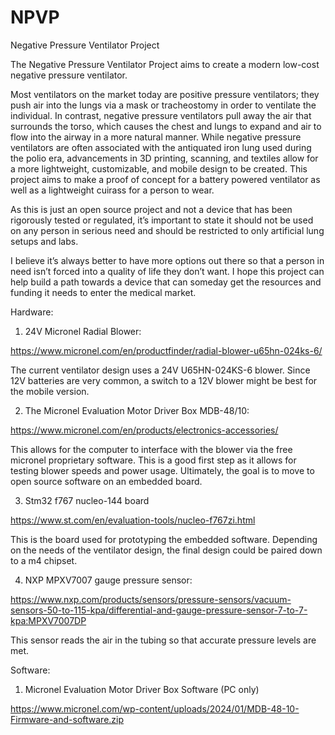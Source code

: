# NPVP
Negative Pressure Ventilator Project

The Negative Pressure Ventilator Project aims to create a modern low-cost negative pressure ventilator.

Most ventilators on the market today are positive pressure ventilators; they push air into the lungs via a mask or tracheostomy in order to ventilate the individual. In contrast, negative pressure ventilators pull away the air that surrounds the torso, which causes the chest and lungs to expand and air to flow into the airway in a more natural manner. While negative pressure ventilators are often associated with the antiquated iron lung used during the polio era, advancements in 3D printing, scanning, and textiles allow for a more lightweight, customizable, and mobile design to be created. This project aims to make a proof of concept for a battery powered ventilator as well as a lightweight cuirass for a person to wear. 

As this is just an open source project and not a device that has been rigorously tested or regulated, it’s important to state it should not be used on any person in serious need and should be restricted to only artificial lung setups and labs. 

I believe it’s always better to have more options out there so that a person in need isn’t forced into a quality of life they don’t want. I hope this project can help build a path towards a device that can someday get the resources and funding it needs to enter the medical market.


Hardware:

1. 24V Micronel Radial Blower:

https://www.micronel.com/en/productfinder/radial-blower-u65hn-024ks-6/

The current ventilator design uses a 24V U65HN-024KS-6 blower. Since 12V batteries are very common, a switch to a 12V blower might be best for the mobile version.


2. The Micronel Evaluation Motor Driver Box MDB-48/10:

https://www.micronel.com/en/products/electronics-accessories/

This allows for the computer to interface with the blower via the free micronel proprietary software. This is a good first step as it allows for testing blower speeds and power usage. Ultimately, the goal is to move to open source software on an embedded board. 


3. Stm32 f767 nucleo-144 board

https://www.st.com/en/evaluation-tools/nucleo-f767zi.html

This is the board used for prototyping the embedded software. Depending on the needs of the ventilator design, the final design could be paired down to a m4 chipset. 

4. NXP MPXV7007 gauge pressure sensor:

https://www.nxp.com/products/sensors/pressure-sensors/vacuum-sensors-50-to-115-kpa/differential-and-gauge-pressure-sensor-7-to-7-kpa:MPXV7007DP

This sensor reads the air in the tubing so that accurate pressure levels are met. 


Software:

1. Micronel Evaluation Motor Driver Box Software (PC only)

https://www.micronel.com/wp-content/uploads/2024/01/MDB-48-10-Firmware-and-software.zip
